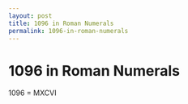 ```yaml
---
layout: post
title: 1096 in Roman Numerals
permalink: 1096-in-roman-numerals
---
```


# 1096 in Roman Numerals

1096 = MXCVI
